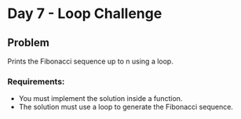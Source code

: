 # Day 7 - Loop Challenge

## Problem
Prints the Fibonacci sequence up to n using a loop.

### Requirements:
- You must implement the solution inside a function.  
- The solution must use a loop to generate the Fibonacci sequence.  
